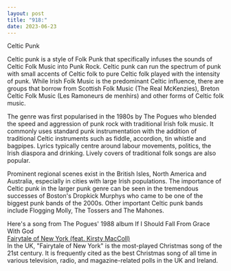 ```yaml
---
layout: post
title: "918:"
date: 2023-06-23
---
```


Celtic Punk

Celtic punk is a style of Folk Punk that specifically infuses the sounds of Celtic Folk Music into Punk Rock. Celtic punk can run the spectrum of punk with small accents of Celtic folk to pure Celtic folk played with the intensity of punk. While Irish Folk Music is the predominant Celtic influence, there are groups that borrow from Scottish Folk Music (The Real McKenzies), Breton Celtic Folk Music (Les Ramoneurs de menhirs) and other forms of Celtic folk music.

The genre was first popularised in the 1980s by The Pogues who blended the speed and aggression of punk rock with traditional Irish folk music. It commonly uses standard punk instrumentation with the addition of traditional Celtic instruments such as fiddle, accordion, tin whistle and bagpipes. Lyrics typically centre around labour movements, politics, the Irish diaspora and drinking. Lively covers of traditional folk songs are also popular.

Prominent regional scenes exist in the British Isles, North America and Australia, especially in cities with large Irish populations. The importance of Celtic punk in the larger punk genre can be seen in the tremendous successes of Boston's Dropkick Murphys who came to be one of the biggest punk bands of the 2000s. Other important Celtic punk bands include Flogging Molly, The Tossers and The Mahones.

Here's a song from The Pogues' 1988 album If I Should Fall From Grace With God  
[Fairytale of New York (feat. Kirsty MacColl)](https://youtu.be/YBM156DuxvA)  
In the UK, "Fairytale of New York" is the most-played Christmas song of the 21st century. It is frequently cited as the best Christmas song of all time in various television, radio, and magazine-related polls in the UK and Ireland.

